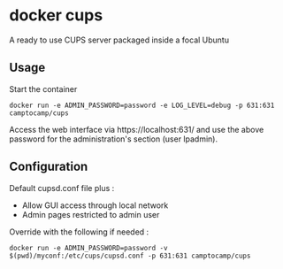 # docker cups

A ready to use CUPS server packaged inside a focal Ubuntu

## Usage

Start the container

    docker run -e ADMIN_PASSWORD=password -e LOG_LEVEL=debug -p 631:631 camptocamp/cups

Access the web interface via https://localhost:631/ and use the above password for the administration's section (user lpadmin).

## Configuration

Default cupsd.conf file plus :
 * Allow GUI access through local network
 * Admin pages restricted to admin user

Override with the following if needed :

    docker run -e ADMIN_PASSWORD=password -v  $(pwd)/myconf:/etc/cups/cupsd.conf -p 631:631 camptocamp/cups
